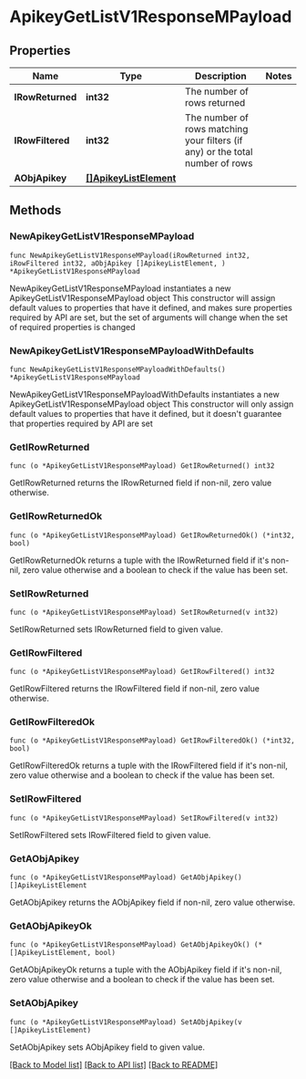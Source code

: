 # ApikeyGetListV1ResponseMPayload

## Properties

Name | Type | Description | Notes
------------ | ------------- | ------------- | -------------
**IRowReturned** | **int32** | The number of rows returned | 
**IRowFiltered** | **int32** | The number of rows matching your filters (if any) or the total number of rows | 
**AObjApikey** | [**[]ApikeyListElement**](ApikeyListElement.md) |  | 

## Methods

### NewApikeyGetListV1ResponseMPayload

`func NewApikeyGetListV1ResponseMPayload(iRowReturned int32, iRowFiltered int32, aObjApikey []ApikeyListElement, ) *ApikeyGetListV1ResponseMPayload`

NewApikeyGetListV1ResponseMPayload instantiates a new ApikeyGetListV1ResponseMPayload object
This constructor will assign default values to properties that have it defined,
and makes sure properties required by API are set, but the set of arguments
will change when the set of required properties is changed

### NewApikeyGetListV1ResponseMPayloadWithDefaults

`func NewApikeyGetListV1ResponseMPayloadWithDefaults() *ApikeyGetListV1ResponseMPayload`

NewApikeyGetListV1ResponseMPayloadWithDefaults instantiates a new ApikeyGetListV1ResponseMPayload object
This constructor will only assign default values to properties that have it defined,
but it doesn't guarantee that properties required by API are set

### GetIRowReturned

`func (o *ApikeyGetListV1ResponseMPayload) GetIRowReturned() int32`

GetIRowReturned returns the IRowReturned field if non-nil, zero value otherwise.

### GetIRowReturnedOk

`func (o *ApikeyGetListV1ResponseMPayload) GetIRowReturnedOk() (*int32, bool)`

GetIRowReturnedOk returns a tuple with the IRowReturned field if it's non-nil, zero value otherwise
and a boolean to check if the value has been set.

### SetIRowReturned

`func (o *ApikeyGetListV1ResponseMPayload) SetIRowReturned(v int32)`

SetIRowReturned sets IRowReturned field to given value.


### GetIRowFiltered

`func (o *ApikeyGetListV1ResponseMPayload) GetIRowFiltered() int32`

GetIRowFiltered returns the IRowFiltered field if non-nil, zero value otherwise.

### GetIRowFilteredOk

`func (o *ApikeyGetListV1ResponseMPayload) GetIRowFilteredOk() (*int32, bool)`

GetIRowFilteredOk returns a tuple with the IRowFiltered field if it's non-nil, zero value otherwise
and a boolean to check if the value has been set.

### SetIRowFiltered

`func (o *ApikeyGetListV1ResponseMPayload) SetIRowFiltered(v int32)`

SetIRowFiltered sets IRowFiltered field to given value.


### GetAObjApikey

`func (o *ApikeyGetListV1ResponseMPayload) GetAObjApikey() []ApikeyListElement`

GetAObjApikey returns the AObjApikey field if non-nil, zero value otherwise.

### GetAObjApikeyOk

`func (o *ApikeyGetListV1ResponseMPayload) GetAObjApikeyOk() (*[]ApikeyListElement, bool)`

GetAObjApikeyOk returns a tuple with the AObjApikey field if it's non-nil, zero value otherwise
and a boolean to check if the value has been set.

### SetAObjApikey

`func (o *ApikeyGetListV1ResponseMPayload) SetAObjApikey(v []ApikeyListElement)`

SetAObjApikey sets AObjApikey field to given value.



[[Back to Model list]](../README.md#documentation-for-models) [[Back to API list]](../README.md#documentation-for-api-endpoints) [[Back to README]](../README.md)



